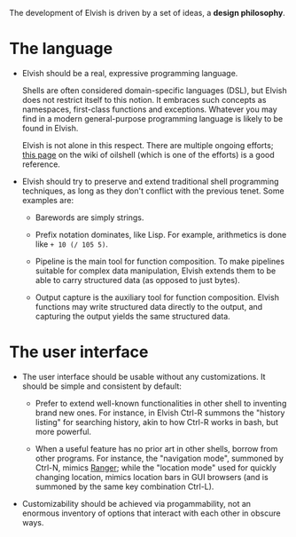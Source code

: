<!-- toc -->

The development of Elvish is driven by a set of ideas, a **design philosophy**.

# The language

*   Elvish should be a real, expressive programming language.

    Shells are often considered domain-specific languages (DSL), but Elvish
    does not restrict itself to this notion. It embraces such concepts as
    namespaces, first-class functions and exceptions. Whatever you may find in
    a modern general-purpose programming language is likely to be found in
    Elvish.

    Elvish is not alone in this respect. There are multiple ongoing efforts;
    [this page](https://github.com/oilshell/oil/wiki/ExternalResources) on
    the wiki of oilshell (which is one of the efforts) is a good reference.

*   Elvish should try to preserve and extend traditional shell programming
    techniques, as long as they don't conflict with the previous tenet. Some
    examples are:

    *   Barewords are simply strings.

    *   Prefix notation dominates, like Lisp. For example, arithmetics is done
        like `+ 10 (/ 105 5)`.

    *   Pipeline is the main tool for function composition. To make pipelines
        suitable for complex data manipulation, Elvish extends them to be able
        to carry structured data (as opposed to just bytes).

    *   Output capture is the auxiliary tool for function composition. Elvish
        functions may write structured data directly to the output, and
        capturing the output yields the same structured data.

# The user interface

*   The user interface should be usable without any customizations. It should
    be simple and consistent by default:

    *   Prefer to extend well-known functionalities in other shell to inventing
        brand new ones. For instance, in Elvish Ctrl-R summons the "history
        listing" for searching history, akin to how Ctrl-R works in bash, but
        more powerful.

    *   When a useful feature has no prior art in other shells, borrow from
        other programs. For instance, the "navigation mode", summoned by Ctrl-N,
        mimics [Ranger](http://ranger.nongnu.org); while the "location mode"
        used for quickly changing location, mimics location bars in GUI
        browsers (and is summoned by the same key combination Ctrl-L).

*   Customizability should be achieved via progammability, not an enormous
    inventory of options that interact with each other in obscure ways.

